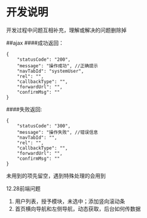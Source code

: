 开发说明
===========================
开发过程中问题互相补充，理解或解决的问题删除掉

##ajax
####成功返回：

	{
		"statusCode": "200",
		"message": "操作成功", //正确提示
		"navTabId": "systemUser",
		"rel": "",
		"callbackType": "", 
		"forwardUrl": "",
		"confirmMsg": ""
	}


####失败返回:

	{
		"statusCode": "300",
		"message": "操作失败", //错误信息
		"navTabId": "",
		"rel": "",
		"callbackType": "",
		"forwardUrl": "",
		"confirmMsg": ""
	}

未用到的项先留空，遇到特殊处理的会用到


12.28前端问题

1. 用户列表，授予模块，未选中；添加竖向滚动条
2. 首页横向导航和左侧导航，动态获取，后台如何传数据


